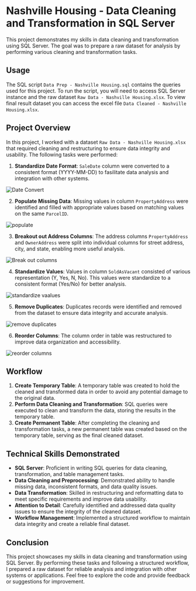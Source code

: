 # Nashville Housing - Data Cleaning and Transformation in SQL Server

This project demonstrates my skills in data cleaning and transformation using SQL Server. The goal was to prepare a raw dataset for analysis by performing various cleaning and transformation tasks.

## Usage

The SQL script `Data Prep - Nashville Housing.sql` contains the queries used for this project. To run the script, you will need to access SQL Server instance and the raw dataset `Raw Data - Nashville Housing.xlsx`. To view final result dataset you can access the excel file `Data Cleaned - Nashville Housing.xlsx`.

## Project Overview

In this project, I worked with a dataset `Raw Data - Nashville Housing.xlsx` that required cleaning and restructuring to ensure data integrity and usability. The following tasks were performed:

1. **Standardize Date Format**: `SaleDate` column were converted to a consistent format (YYYY-MM-DD) to fasilitate data analysis and integration with other systems.

![Date Convert](https://github.com/afrisiringo/NashvilleHousing-DataCleaningAndTransformationInSQLServer/assets/151942031/d5b76fb2-32d0-47d1-8e35-6c6a1ebd0b1d)
   
2. **Populate Missing Data**: Missing values in column `PropertyAddress` were identified and filled  with appropriate values based on matching values on the same `ParcelID`.

![populate](https://github.com/afrisiringo/NashvilleHousing-DataCleaningAndTransformationInSQLServer/assets/151942031/796fabe8-d039-423b-b500-eb341c44071a)

3. **Breakout out Address Columns**: The address columns `PropertyAddress` and `OwnerAddress` were split into individual columns for street address, city, and state, enabling more useful analysis.

![Break out columns](https://github.com/afrisiringo/NashvilleHousing-DataCleaningAndTransformationInSQLServer/assets/151942031/9d45d3a0-3df9-44b8-af98-91127f62ebd5)

4. **Standardize Values**: Values in column `SoldAsVacant` consisted of various representation (Y, Yes, N, No). This values were standardize to a consistent format (Yes/No) for better analysis.

![standardize vaalues](https://github.com/afrisiringo/NashvilleHousing-DataCleaningAndTransformationInSQLServer/assets/151942031/d1eaaebd-bc3b-4bee-9337-92b780b70ecf)

5. **Remove Duplicates**: Duplicates records were identified and removed from the dataset to ensure data integrity and accurate analysis.

![remove duplicates](https://github.com/afrisiringo/NashvilleHousing-DataCleaningAndTransformationInSQLServer/assets/151942031/6860d11f-f7f1-4282-af44-ecc85abffedc)

6. **Reorder Columns**: The column order in table was restructured to improve data organization and accessibility.

![reorder columns](https://github.com/afrisiringo/NashvilleHousing-DataCleaningAndTransformationInSQLServer/assets/151942031/969c9905-3d36-41af-9a3e-e4c25f229906)

## Workflow

1. **Create Temporary Table**: A temporary table was created to hold the cleaned and transformed data in order to avoid any potential damage to the original data.
2. **Perform Data Cleaning and Transformation**: SQL queries were executed to clean and transform the data, storing the results in the temporary table.
3. **Create Permanent Table**: After completing the cleaning and transformation tasks, a new permanent table was created based on the temporary table, serving as the final cleaned dataset.

## Technical Skills Demonstrated

- **SQL Server**: Proficient in writing SQL queries for data cleaning, transformation, and table management tasks.
- **Data Cleaning and Preprocessing**: Demonstrated ability to handle missing data, inconsistent formats, and data quality issues.
- **Data Transformation**: Skilled in restructuring and reformatting data to meet specific requirements and improve data usability.
- **Attention to Detail**: Carefully identified and addressed data quality issues to ensure the integrity of the cleaned dataset.
- **Workflow Management**: Implemented a structured workflow to maintain data integrity and create a reliable final dataset.

## Conclusion

This project showcases my skills in data cleaning and transformation using SQL Server. By performing these tasks and following a structured workflow, I prepared a raw dataset for reliable analysis and integration with other systems or applications. Feel free to explore the code and provide feedback or suggestions for improvement.
